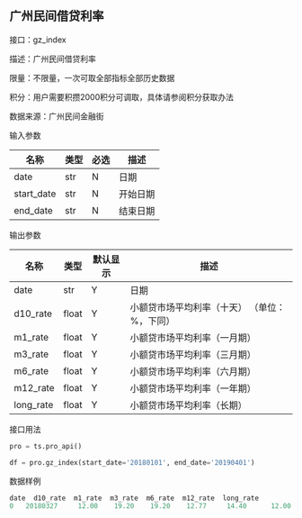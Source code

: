 ## 广州民间借贷利率

接口：gz_index

描述：广州民间借贷利率

限量：不限量，一次可取全部指标全部历史数据

积分：用户需要积攒2000积分可调取，具体请参阅积分获取办法

数据来源：广州民间金融街

输入参数

| 名称 | 类型 | 必选 | 描述 |
| --- | --- | --- | --- |
| date | str | N | 日期 |
| start_date | str | N | 开始日期 |
| end_date | str | N | 结束日期 |

输出参数

| 名称 | 类型 | 默认显示 | 描述 |
| --- | --- | --- | --- |
| date | str | Y | 日期 |
| d10_rate | float | Y | 小额贷市场平均利率（十天） （单位：%，下同） |
| m1_rate | float | Y | 小额贷市场平均利率（一月期） |
| m3_rate | float | Y | 小额贷市场平均利率（三月期） |
| m6_rate | float | Y | 小额贷市场平均利率（六月期） |
| m12_rate | float | Y | 小额贷市场平均利率（一年期） |
| long_rate | float | Y | 小额贷市场平均利率（长期） |

接口用法

```python
pro = ts.pro_api()

df = pro.gz_index(start_date='20180101', end_date='20190401')
```

数据样例

```python
date  d10_rate  m1_rate  m3_rate  m6_rate  m12_rate  long_rate
0   20180327     12.00    19.20    19.20    12.77     14.40      12.00
```